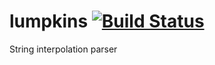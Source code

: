 # lumpkins [![Build Status](https://travis-ci.org/sedusajs/lumpkins.svg?branch=master)](https://travis-ci.org/sedusajs/lumpkins)
String interpolation parser

